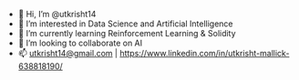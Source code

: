 - 👋 Hi, I’m @utkrisht14
- 👀 I’m interested in Data Science and Artificial Intelligence
- 🌱 I’m currently learning Reinforcement Learning & Solidity
- 💞️ I’m looking to collaborate on AI
- 📫 utkrisht14@gmail.com | https://www.linkedin.com/in/utkrisht-mallick-638818190/

<!---
utkrisht14/utkrisht14 is a ✨ special ✨ repository because its `README.md` (this file) appears on your GitHub profile.
You can click the Preview link to take a look at your changes.
--->
